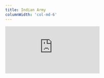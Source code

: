 ```yaml
---
title: Indian Army
columnWidth: 'col-md-6'
---
```


<div class="text-center">
    <iframe
        class="yt-player"
        src="https://www.youtube-nocookie.com/embed/ciJbkWevX8A"
        title="YouTube video player"
        frameborder="0"
        allow="accelerometer; autoplay; clipboard-write; encrypted-media; gyroscope; picture-in-picture; web-share" allowfullscreen
    >
    </iframe>
</div>